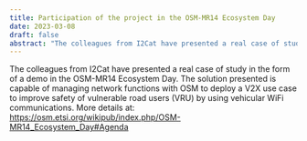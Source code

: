 ```yaml
---
title: Participation of the project in the OSM-MR14 Ecosystem Day
date: 2023-03-08
draft: false
abstract: "The colleagues from I2Cat have presented a real case of study in the form of a demo in the OSM-MR14 Ecosystem Day. The solution presented is capable of managing network functions with OSM to deploy a V2X use case to improve safety of vulnerable road users (VRU) by using vehicular WiFi communications. More details at: https://osm.etsi.org/wikipub/index.php/OSM-MR14_Ecosystem_Day#Agenda"
---
```


The colleagues from I2Cat have presented a real case of study in the form of a demo in the OSM-MR14 Ecosystem Day. The solution presented is capable of managing network functions with OSM to deploy a V2X use case to improve safety of vulnerable road users (VRU) by using vehicular WiFi communications. More details at: https://osm.etsi.org/wikipub/index.php/OSM-MR14_Ecosystem_Day#Agenda

<!--more-->